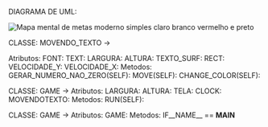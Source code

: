 DIAGRAMA DE UML:

![Mapa mental de metas moderno simples claro branco vermelho e preto](https://github.com/gasparzds/CG/assets/61299557/b2e8e556-cc85-4316-bf1f-39a374ca5a38)


CLASSE: MOVENDO_TEXTO -> 


  Atributos:
      FONT:
      TEXT: 
      LARGURA: 
      ALTURA: 
      TEXTO_SURF: 
      RECT: 
      VELOCIDADE_Y:
      VELOCIDADE_X: 
  Metodos: 
      GERAR_NUMERO_NAO_ZERO(SELF):
      MOVE(SELF): 
      CHANGE_COLOR(SELF):

CLASSE: GAME -> 
  Atributos:
      LARGURA:
      ALTURA:
      TELA:
      CLOCK:
      MOVENDOTEXTO:
  Metodos: 
      RUN(SELF):



  CLASSE: GAME -> 
  Atributos:
      GAME:
  Metodos: 
      IF__NAME__ == __MAIN__


      


  
